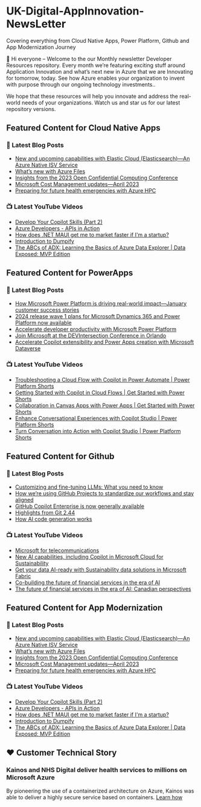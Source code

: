 # UK-Digital-AppInnovation-NewsLetter

Covering everything from Cloud Native Apps, Power Platform, Github and App Modernization Journey

👋 Hi everyone – Welcome to the our Monthly newsletter Developer Resources repository. Every month we’re featuring exciting stuff around Application Innovation and what’s next new in Azure that we are Innovating for tomorrow, today. See how Azure enables your organization to invent with purpose through our ongoing technology investments..


We hope that these resources will help you innovate and address the real-world needs of your organizations. Watch us and star us for our latest repository versions.

## Featured Content for Cloud Native Apps


### 📝 Latest Blog Posts

    
<!-- BLOGCNA:START -->
- [New and upcoming capabilities with Elastic Cloud (Elasticsearch)—An Azure Native ISV Service](https://azure.microsoft.com/blog/new-and-upcoming-capabilities-with-elastic-cloud-elasticsearch-an-azure-native-isv-service/)
- [What’s new with Azure Files](https://azure.microsoft.com/blog/what-s-new-with-azure-files/)
- [Insights from the 2023 Open Confidential Computing Conference](https://azure.microsoft.com/blog/insights-from-the-2023-open-confidential-computing-conference/)
- [Microsoft Cost Management updates—April 2023](https://azure.microsoft.com/blog/microsoft-cost-management-updates-april-2023/)
- [Preparing for future health emergencies with Azure HPC ](https://azure.microsoft.com/blog/preparing-for-future-health-emergencies-with-azure-hpc/)
<!-- BLOGCNA:END -->

### 📺 Latest YouTube Videos

 
<!-- YOUTUBECNA:START -->
- [Develop Your Copilot Skills &lpar;Part 2&rpar;](https://www.youtube.com/watch?v=AnXBVBfu4zI)
- [Azure Developers - APIs in Action](https://www.youtube.com/watch?v=3MmDd3CR5is)
- [How does .NET MAUI get me to market faster if I&#39;m a startup?](https://www.youtube.com/watch?v=MTas2AbKoNQ)
- [Introduction to Dumpify](https://www.youtube.com/watch?v=coJe59TI33w)
- [The ABCs of ADX: Learning the Basics of Azure Data Explorer | Data Exposed: MVP Edition](https://www.youtube.com/watch?v=XVEAjwjpTng)
<!-- YOUTUBECNA:END -->

##  Featured Content for PowerApps
### 📝 Latest Blog Posts
<!-- BLOGPOWER:START -->
- [How Microsoft Power Platform is driving real-world impact—January customer success stories](https://www.microsoft.com/en-us/power-platform/blog/2024/02/12/how-microsoft-power-platform-is-driving-real-world-impact-january-customer-success-stories/)
- [2024 release wave 1 plans for Microsoft Dynamics 365 and Power Platform now available](https://cloudblogs.microsoft.com/dynamics365/bdm/2024/01/25/2024-release-wave-1-plans-for-microsoft-dynamics-365-and-power-platform-now-available/)
- [Accelerate developer productivity with Microsoft Power Platform](https://powerapps.microsoft.com/en-us/blog/accelerate-developer-productivity-with-microsoft-power-platform/)
- [Join Microsoft at the DEVIntersection Conference in Orlando](https://powerapps.microsoft.com/en-us/blog/join-microsoft-the-devintersection-conference-in-orlando/)
- [Accelerate Copilot extensibility and Power Apps creation with Microsoft Dataverse](https://www.microsoft.com/en-us/power-platform/blog/2023/11/15/accelerate-copilot-extensibility-and-power-app-creation-with-microsoft-dataverse/)
<!-- BLOGPOWER:END -->
 ### 📺 Latest YouTube Videos
    
<!-- YOUTUBEPOWER:START -->
- [Troubleshooting a Cloud Flow with Copilot in Power Automate | Power Platform Shorts](https://www.youtube.com/watch?v=A9QYbZCZ6ZA)
- [Getting Started with Copilot in Cloud Flows | Get Started with Power Shorts](https://www.youtube.com/watch?v=vTEdYmWjdVw)
- [Collaboration in Canvas Apps with Power Apps | Get Started with Power Shorts](https://www.youtube.com/watch?v=zOGQXz4-LnI)
- [Enhance Conversational Experiences with Copilot Studio | Power Platform Shorts](https://www.youtube.com/watch?v=GRAInU7i-xY)
- [Turn Conversation into Action with Copilot Studio | Power Platform Shorts](https://www.youtube.com/watch?v=Mkc_wMGTXDc)
<!-- YOUTUBEPOWER:END -->

##  Featured Content for Github
### 📝 Latest Blog Posts
<!-- BLOGGITHUB:START -->
- [Customizing and fine-tuning LLMs: What you need to know](https://github.blog/2024-02-28-customizing-and-fine-tuning-llms-what-you-need-to-know/)
- [How we’re using GitHub Projects to standardize our workflows and stay aligned](https://github.blog/2024-02-28-how-were-using-github-projects-to-standardize-our-workflows-and-stay-aligned/)
- [GitHub Copilot Enterprise is now generally available](https://github.blog/2024-02-27-github-copilot-enterprise-is-now-generally-available/)
- [Highlights from Git 2.44](https://github.blog/2024-02-23-highlights-from-git-2-44/)
- [How AI code generation works](https://github.blog/2024-02-22-how-ai-code-generation-works/)
<!-- BLOGGITHUB:END -->
### 📺 Latest YouTube Videos
<!-- YOUTUBEGITHUB:START -->
- [Microsoft for telecommunications](https://www.youtube.com/watch?v=tXNR-hkfIYc)
- [New AI capabilities, including Copilot in Microsoft Cloud for Sustainability](https://www.youtube.com/watch?v=ZcqFkAbbcRg)
- [Get your data AI-ready with Sustainability data solutions in Microsoft Fabric](https://www.youtube.com/watch?v=RKJlaLrAbSw)
- [Co-building the future of financial services in the era of AI](https://www.youtube.com/watch?v=p0On9b1ADj4)
- [The future of financial services in the era of AI: Canadian perspectives](https://www.youtube.com/watch?v=BGhxQ29fRcU)
<!-- YOUTUBEGITHUB:END -->
##  Featured Content for App Modernization
### 📝 Latest Blog Posts
<!-- BLOGAPPMOD:START -->
- [New and upcoming capabilities with Elastic Cloud (Elasticsearch)—An Azure Native ISV Service](https://azure.microsoft.com/blog/new-and-upcoming-capabilities-with-elastic-cloud-elasticsearch-an-azure-native-isv-service/)
- [What’s new with Azure Files](https://azure.microsoft.com/blog/what-s-new-with-azure-files/)
- [Insights from the 2023 Open Confidential Computing Conference](https://azure.microsoft.com/blog/insights-from-the-2023-open-confidential-computing-conference/)
- [Microsoft Cost Management updates—April 2023](https://azure.microsoft.com/blog/microsoft-cost-management-updates-april-2023/)
- [Preparing for future health emergencies with Azure HPC ](https://azure.microsoft.com/blog/preparing-for-future-health-emergencies-with-azure-hpc/)
<!-- BLOGAPPMOD:END -->
### 📺 Latest YouTube Videos
<!-- YOUTUBEAPPMOD:START -->
- [Develop Your Copilot Skills &lpar;Part 2&rpar;](https://www.youtube.com/watch?v=AnXBVBfu4zI)
- [Azure Developers - APIs in Action](https://www.youtube.com/watch?v=3MmDd3CR5is)
- [How does .NET MAUI get me to market faster if I&#39;m a startup?](https://www.youtube.com/watch?v=MTas2AbKoNQ)
- [Introduction to Dumpify](https://www.youtube.com/watch?v=coJe59TI33w)
- [The ABCs of ADX: Learning the Basics of Azure Data Explorer | Data Exposed: MVP Edition](https://www.youtube.com/watch?v=XVEAjwjpTng)
<!-- YOUTUBEAPPMOD:END -->


## ♥️ Customer Technical Story 

### Kainos and NHS Digital deliver health services to millions on Microsoft Azure

By pioneering the use of a containerized architecture on Azure, Kainos was able to deliver a highly secure service based on containers. [Learn how](https://customers.microsoft.com/en-us/story/1368348549535774520-kainos-and-nhs-digital-deliver-health-services-to-millions-on-microsoft-azure)

